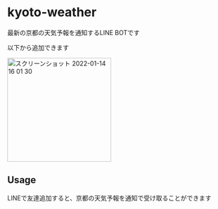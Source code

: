 # kyoto-weather
最新の京都の天気予報を通知するLINE BOTです

以下から追加できます

<img width="236" alt="スクリーンショット 2022-01-14 16 01 30" src="https://user-images.githubusercontent.com/44628106/149465330-c4296790-a818-4408-9b27-bad51a56418e.png">

## Usage
LINEで友達追加すると、京都の天気予報を通知で受け取ることができます
